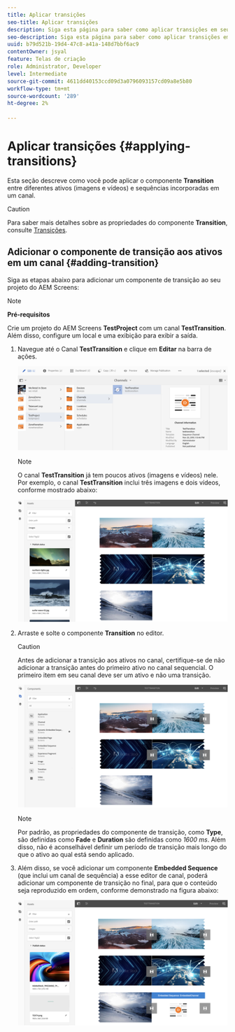 ```yaml
---
title: Aplicar transições
seo-title: Aplicar transições
description: Siga esta página para saber como aplicar transições em seus projetos do Screens.
seo-description: Siga esta página para saber como aplicar transições em seus projetos do Screens.
uuid: b79d521b-19d4-47c8-a41a-148d7bbf6ac9
contentOwner: jsyal
feature: Telas de criação
role: Administrator, Developer
level: Intermediate
source-git-commit: 4611dd40153ccd09d3a0796093157cd09a8e5b80
workflow-type: tm+mt
source-wordcount: '289'
ht-degree: 2%

---
```



# Aplicar transições {#applying-transitions}

Esta seção descreve como você pode aplicar o componente **Transition** entre diferentes ativos (imagens e vídeos) e sequências incorporadas em um canal.


>[!CAUTION]
>
>Para saber mais detalhes sobre as propriedades do componente **Transition**, consulte [Transições](adding-components-to-a-channel.md#transition).

## Adicionar o componente de transição aos ativos em um canal {#adding-transition}

Siga as etapas abaixo para adicionar um componente de transição ao seu projeto do AEM Screens:

>[!NOTE]
>
>**Pré-requisitos**
>
>Crie um projeto do AEM Screens **TestProject** com um canal **TestTransition**. Além disso, configure um local e uma exibição para exibir a saída.

1. Navegue até o Canal **TestTransition** e clique em **Editar** na barra de ações.

   ![image1](assets/transitions1.png)

   >[!NOTE]
   >
   >O canal **TestTransition** já tem poucos ativos (imagens e vídeos) nele. Por exemplo, o canal **TestTransition** inclui três imagens e dois vídeos, conforme mostrado abaixo:

   ![image2](assets/transitions2.png)


1. Arraste e solte o componente **Transition** no editor.
   >[!CAUTION]
   >
   >Antes de adicionar a transição aos ativos no canal, certifique-se de não adicionar a transição antes do primeiro ativo no canal sequencial. O primeiro item em seu canal deve ser um ativo e não uma transição.

   ![image3](assets/transitions3.png)

   >[!NOTE]
   >
   >Por padrão, as propriedades do componente de transição, como **Type**, são definidas como **Fade** e **Duration** são definidas como *1600 ms*.  Além disso, não é aconselhável definir um período de transição mais longo do que o ativo ao qual está sendo aplicado.

1. Além disso, se você adicionar um componente **Embedded Sequence** (que inclui um canal de sequência) a esse editor de canal, poderá adicionar um componente de transição no final, para que o conteúdo seja reproduzido em ordem, conforme demonstrado na figura abaixo:

   ![image3](assets/transitions5.png)

